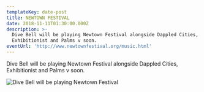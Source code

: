 ```yaml
---
templateKey: date-post
title: NEWTOWN FESTIVAL
date: 2018-11-11T01:30:00.000Z
description: >-
  Dive Bell will be playing Newtown Festival alongside Dappled Cities,
  Exhibitionist and Palms v soon. 
eventUrl: 'http://www.newtownfestival.org/music.html'
---
```

Dive Bell will be playing Newtown Festival alongside Dappled Cities, Exhibitionist and Palms v soon.

![Dive Bell will be playing Newtown Festival](/img/unnamed.jpg)
